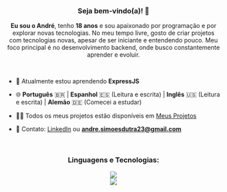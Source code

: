 <h3 align="center">Seja bem-vindo(a)! 👋</h3>
<p align="center"><strong>Eu sou o André</strong>, tenho <strong>18 anos</strong> e sou apaixonado por programação e por explorar novas tecnologias. No meu tempo livre, gosto de criar projetos com tecnologias novas, apesar de ser iniciante e entendendo pouco. Meu foco principal é no desenvolvimento backend, onde busco constantemente aprender e evoluir.</p>

<br>

- 🌱 Atualmente estou aprendendo **ExpressJS**

- 🌐 **Português** 🇧🇷 | **Espanhol** 🇪🇸 (Leitura e escrita) | **Inglês** 🇺🇸 (Leitura e escrita) | **Alemão** 🇩🇪 (Comecei a estudar)

- 👨‍💻 Todos os meus projetos estão disponíveis em [Meus Projetos](https://tinyurl.com/ohneeternal)

- 📩 Contato: [LinkedIn](https://linkedin.com/euandresimoes) ou **andre.simoesdutra23@gmail.com**

<br>

<h3 align="center">Linguagens e Tecnologias:</h3>
<p align="center">
  <a href="https://skillicons.dev">
    <img src="https://skillicons.dev/icons?i=cs,dotnet,js,express,py,selenium" />
    <br>
    <img src="https://skillicons.dev/icons?i=postman,mysql,mongodb,git" />
  </a>
</p>

<br>
